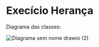 # Execício Herança

Diagrama das classes:

![Diagrama sem nome drawio (2)](https://github.com/Akaori/exercicio-heranca/assets/45232866/7903b44c-0da5-450d-924f-825ce2254814)


